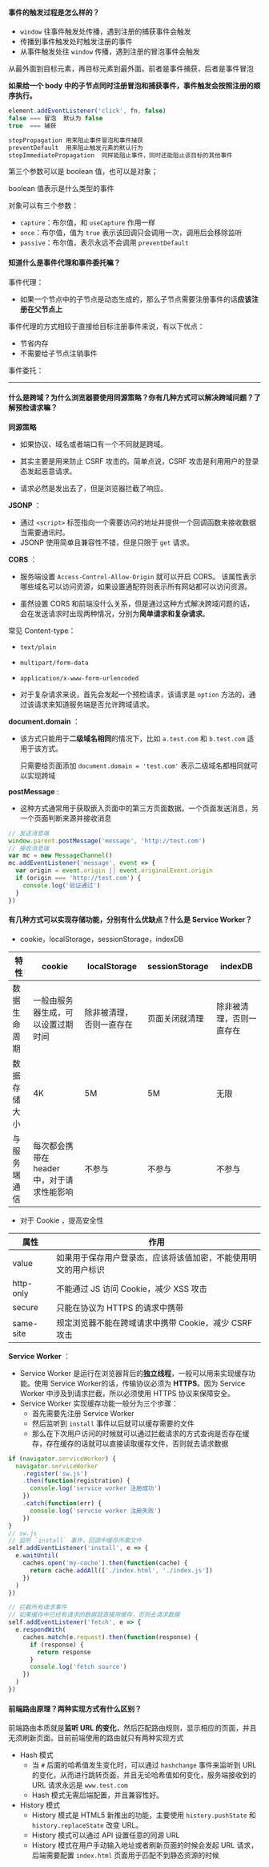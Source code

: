 

#### 事件的触发过程是怎么样的？

- `window` 往事件触发处传播，遇到注册的捕获事件会触发
- 传播到事件触发处时触发注册的事件
- 从事件触发处往 `window` 传播，遇到注册的冒泡事件会触发

从最外面到目标元素，再目标元素到最外面。前者是事件捕获，后者是事件冒泡

**如果给一个 body 中的子节点同时注册冒泡和捕获事件，事件触发会按照注册的顺序执行。** 

```js
element.addEventListener('click', fn, false)
false === 冒泡  默认为 false
true  === 捕获

stopPropagation 用来阻止事件冒泡和事件捕获
preventDefault  用来阻止触发元素的默认行为
stopImmediatePropagation  同样能阻止事件，同时还能阻止该目标的其他事件
```

第三个参数可以是 boolean 值，也可以是对象；

boolean 值表示是什么类型的事件

对象可以有三个参数：

- `capture`：布尔值，和 `useCapture` 作用一样
- `once`：布尔值，值为 `true` 表示该回调只会调用一次，调用后会移除监听
- `passive`：布尔值，表示永远不会调用 `preventDefault`



#### 知道什么是事件代理和事件委托嘛？

事件代理：

- 如果一个节点中的子节点是动态生成的，那么子节点需要注册事件的话**应该注册在父节点上**

事件代理的方式相较于直接给目标注册事件来说，有以下优点：

- 节省内存
- 不需要给子节点注销事件

事件委托：



---

#### 什么是跨域？为什么浏览器要使用同源策略？你有几种方式可以解决跨域问题？了解预检请求嘛？

**同源策略**

- 如果协议、域名或者端口有一个不同就是跨域。

- 其实主要是用来防止 CSRF 攻击的。简单点说，CSRF 攻击是利用用户的登录态发起恶意请求。

- 请求必然是发出去了，但是浏览器拦截了响应。



**JSONP** ：

- 通过 `<script>` 标签指向一个需要访问的地址并提供一个回调函数来接收数据当需要通讯时。
- JSONP 使用简单且兼容性不错，但是只限于 `get` 请求。



**CORS** ：

- 服务端设置 `Access-Control-Allow-Origin` 就可以开启 CORS。 该属性表示哪些域名可以访问资源，如果设置通配符则表示所有网站都可以访问资源。

- 虽然设置 CORS 和前端没什么关系，但是通过这种方式解决跨域问题的话，会在发送请求时出现两种情况，分别为**简单请求和复杂请求**。



常见 Content-type：

- `text/plain`
- `multipart/form-data`
- `application/x-www-form-urlencoded` 



- 对于复杂请求来说，首先会发起一个预检请求，该请求是 `option` 方法的，通过该请求来知道服务端是否允许跨域请求。



**document.domain** ：

- 该方式只能用于**二级域名相同**的情况下，比如 `a.test.com` 和 `b.test.com` 适用于该方式。

  只需要给页面添加 `document.domain = 'test.com'` 表示二级域名都相同就可以实现跨域



**postMessage** :

- 这种方式通常用于获取嵌入页面中的第三方页面数据。一个页面发送消息，另一个页面判断来源并接收消息

```js
// 发送消息端
window.parent.postMessage('message', 'http://test.com')
// 接收消息端
var mc = new MessageChannel()
mc.addEventListener('message', event => {
  var origin = event.origin || event.originalEvent.origin
  if (origin === 'http://test.com') {
    console.log('验证通过')
  }
})
```



#### 有几种方式可以实现存储功能，分别有什么优缺点？什么是 Service Worker？

- cookie，localStorage，sessionStorage，indexDB

| 特性         | cookie                                     | localStorage             | sessionStorage | indexDB                  |
| ------------ | ------------------------------------------ | ------------------------ | -------------- | ------------------------ |
| 数据生命周期 | 一般由服务器生成，可以设置过期时间         | 除非被清理，否则一直存在 | 页面关闭就清理 | 除非被清理，否则一直存在 |
| 数据存储大小 | 4K                                         | 5M                       | 5M             | 无限                     |
| 与服务端通信 | 每次都会携带在 header 中，对于请求性能影响 | 不参与                   | 不参与         | 不参与                   |

- 对于 Cookie ，提高安全性

| 属性      | 作用                                                         |
| --------- | ------------------------------------------------------------ |
| value     | 如果用于保存用户登录态，应该将该值加密，不能使用明文的用户标识 |
| http-only | 不能通过 JS 访问 Cookie，减少 XSS 攻击                       |
| secure    | 只能在协议为 HTTPS 的请求中携带                              |
| same-site | 规定浏览器不能在跨域请求中携带 Cookie，减少 CSRF 攻击        |



**Service Worker** ：

- Service Worker 是运行在浏览器背后的**独立线程**，一般可以用来实现缓存功能。使用 Service Worker的话，传输协议必须为 **HTTPS**。因为 Service Worker 中涉及到请求拦截，所以必须使用 HTTPS 协议来保障安全。
- Service Worker 实现缓存功能一般分为三个步骤：
  - 首先需要先注册 Service Worker
  - 然后监听到 `install` 事件以后就可以缓存需要的文件
  - 那么在下次用户访问的时候就可以通过拦截请求的方式查询是否存在缓存，存在缓存的话就可以直接读取缓存文件，否则就去请求数据



```js
if (navigator.serviceWorker) {
  navigator.serviceWorker
    .register('sw.js')
    .then(function(registration) {
      console.log('service worker 注册成功')
    })
    .catch(function(err) {
      console.log('servcie worker 注册失败')
    })
}
// sw.js
// 监听 `install` 事件，回调中缓存所需文件
self.addEventListener('install', e => {
  e.waitUntil(
    caches.open('my-cache').then(function(cache) {
      return cache.addAll(['./index.html', './index.js'])
    })
  )
})

// 拦截所有请求事件
// 如果缓存中已经有请求的数据就直接用缓存，否则去请求数据
self.addEventListener('fetch', e => {
  e.respondWith(
    caches.match(e.request).then(function(response) {
      if (response) {
        return response
      }
      console.log('fetch source')
    })
  )
})
```



#### 前端路由原理？两种实现方式有什么区别？

前端路由本质就是**监听 URL 的变化**，然后匹配路由规则，显示相应的页面，并且无须刷新页面。目前前端使用的路由就只有两种实现方式

- Hash 模式
  - 当 `#` 后面的哈希值发生变化时，可以通过 `hashchange` 事件来监听到 URL 的变化，从而进行跳转页面，并且无论哈希值如何变化，服务端接收到的 URL 请求永远是 `www.test.com`
  - Hash 模式无需后端配置，并且兼容性好。
- History 模式
  - History 模式是 HTML5 新推出的功能，主要使用 `history.pushState` 和 `history.replaceState` 改变 URL。
  - History 模式可以通过 API 设置任意的同源 URL
  - History 模式在用户手动输入地址或者刷新页面的时候会发起 URL 请求，后端需要配置 `index.html` 页面用于匹配不到静态资源的时候

